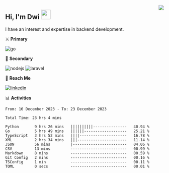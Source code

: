 [<img src="https://komarev.com/ghpvc/?username=masred&color=green&style=flat-square&label=Profile+Views" align="right">](github.com/masred)

## Hi, I'm Dwi <img src="https://raw.githubusercontent.com/MartinHeinz/MartinHeinz/master/wave.gif" width="30px">

I have an interest and expertise in backend development.

⚔️ **Primary**

![go](https://img.shields.io/badge/---?logo=go&label=Golang&style=social)

🔪 **Secondary**

![nodejs](https://img.shields.io/badge/---?logo=node.js&label=Node.js&style=social&logoColor=green)
![laravel](https://img.shields.io/badge/---?logo=laravel&label=Laravel&style=social)

🔗 **Reach Me**

[![linkedin](https://img.shields.io/badge/---?logo=linkedin&label=LinkedIn&style=social)](https://linkedin.com/in/dwifitriyanto)

📊 **Activities**

<!--START_SECTION:waka-->

```all_time
From: 16 December 2023 - To: 23 December 2023

Total Time: 23 hrs 4 mins

Python       9 hrs 26 mins   ||||||||||---------------   40.94 %
Go           5 hrs 49 mins   ||||||-------------------   25.21 %
TypeScript   3 hrs 52 mins   ||||---------------------   16.78 %
XML          2 hrs 34 mins   |||----------------------   11.14 %
JSON         56 mins         |------------------------   04.06 %
CSV          13 mins         -------------------------   00.99 %
Markdown     8 mins          -------------------------   00.59 %
Git Config   2 mins          -------------------------   00.16 %
TSConfig     1 min           -------------------------   00.11 %
TOML         0 secs          -------------------------   00.01 %
```

<!--END_SECTION:waka-->
